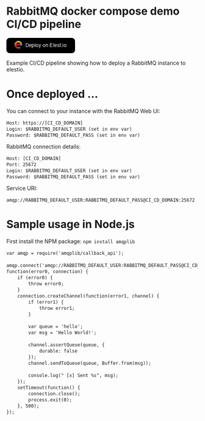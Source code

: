 # RabbitMQ docker compose demo CI/CD pipeline


<a href="https://dash.elest.io/deploy?source=cicd&social=dockerCompose&url=https://github.com/elestio-examples/docker-compose-rabbitmq"><img src="deploy-on-elestio.png" alt="Deploy on Elest.io" width="180px" /></a>

Example CI/CD pipeline showing how to deploy a RabbitMQ instance to elestio.


# Once deployed ...

You can connect to your instance with the RabbitMQ Web UI:

    Host: https://[CI_CD_DOMAIN]
    Login: $RABBITMQ_DEFAULT_USER (set in env var)
    Password: $RABBITMQ_DEFAULT_PASS (set in env var)


RabbitMQ connection details:

    Host: [CI_CD_DOMAIN]
    Port: 25672
    Login: $RABBITMQ_DEFAULT_USER (set in env var)
    Password: $RABBITMQ_DEFAULT_PASS (set in env var)

Service URI:
    
    amqp://RABBITMQ_DEFAULT_USER:RABBITMQ_DEFAULT_PASS@CI_CD_DOMAIN:25672




# Sample usage in Node.js

First install the NPM package: `npm install amqplib`

    var amqp = require('amqplib/callback_api');

    amqp.connect('amqp://RABBITMQ_DEFAULT_USER:RABBITMQ_DEFAULT_PASS@CI_CD_DOMAIN:25672', function(error0, connection) {
        if (error0) {
            throw error0;
        }
        connection.createChannel(function(error1, channel) {
            if (error1) {
                throw error1;
            }

            var queue = 'hello';
            var msg = 'Hello World!';

            channel.assertQueue(queue, {
                durable: false
            });
            channel.sendToQueue(queue, Buffer.from(msg));

            console.log(" [x] Sent %s", msg);
        });
        setTimeout(function() {
            connection.close();
            process.exit(0);
        }, 500);
    });

